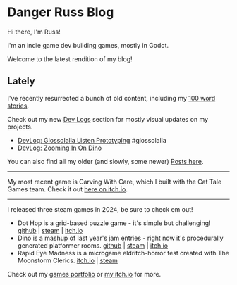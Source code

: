 Danger Russ Blog
====================

Hi there, I'm Russ!

I'm an indie game dev building games, mostly in Godot.

Welcome to the latest rendition of my blog!

## Lately

I've recently resurrected a bunch of old content, including my [100 word stories](/posts/100-worders/).

Check out my new [Dev Logs](/devlogs/) section for mostly visual updates on my projects.

* [DevLog: Glossolalia Listen Prototyping](/devlogs/2024-12-11-glossolalia-listen-prototyping.md) #glossolalia
* [DevLog: Zooming In On Dino](/devlogs/2024-01-08-zooming-in-on-dino.md)

You can also find all my older (and slowly, some newer) [Posts here](/posts/).

---

My most recent game is Carving With Care, which I built with the Cat Tale Games
team. Check it out [here on itch.io](https://cattalegames.itch.io/carving-with-care).

---

I released three steam games in 2024, be sure to check em out!

- Dot Hop is a grid-based puzzle game - it's simple but challenging!
 [github](https://github.com/russmatney/dothop) |
 [steam](https://store.steampowered.com/app/2779710/Dot_Hop/) |
 [itch.io](https://russmatney.itch.io/dot-hop)
- Dino is a mashup of last year's jam entries - right now it's procedurally
 generated platformer rooms.
 [github](https://github.com/russmatney/dino)
| [steam](https://store.steampowered.com/app/2589550/Dino/)
| [itch.io](https://russmatney.itch.io/dino)
- Rapid Eye Madness is a microgame eldritch-horror fest created with The
Moonstorm Clerics.
[itch.io](https://moonstorm-clerics.itch.io/rapid-eye-madness) | [steam](https://store.steampowered.com/app/3248030/Rapid_Eye_Madness)

Check out my [games portfolio](/portfolio/games.md) or [my itch.io](https://russmatney.itch.io) for more.

